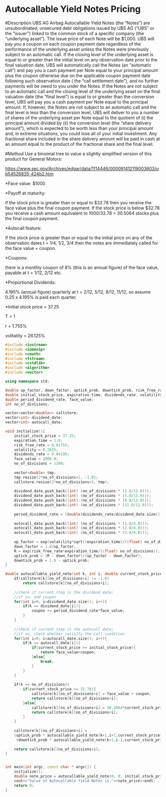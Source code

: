Autocallable Yield Notes Pricing
====
 
#Description
 UBS AG Airbag Autocallable Yield Notes (the “Notes”) are unsubordinated, unsecured debt obligations issued by UBS AG (“UBS” or the “issuer”) linked to the common stock of a specific company (the “underlying asset”). The issue price of each Note will be $1,000. UBS will pay you a coupon on each coupon payment date regardless of the performance of the underlying asset unless the Notes were previously subject to an automatic call. If the closing level of the underlying asset is equal to or greater than the initial level on any observation date prior to the final valuation date, UBS will automatically call the Notes (an “automatic call”) and pay you a cash payment per Note equal to your principal amount plus the coupon otherwise due on the applicable coupon payment date following such observation date ( the “call settlement date”), and no further payments will be owed to you under the Notes. If the Notes are not subject to an automatic call and the closing level of the underlying asset on the final valuation date (the “final level”) is equal to or greater than the conversion level, UBS will pay you a cash payment per Note equal to the principal amount. If, however, the Notes are not subject to an automatic call and the final level is less than the conversion level, UBS will deliver to you a number of shares of the underlying asset per Note equal to the quotient of (i) the principal amount divided by (ii) the conversion level (the “share delivery amount”), which is expected to be worth less than your principal amount and, in extreme situations, you could lose all of your initial investment. Any fractional share included in the share delivery amount will be paid in cash at an amount equal to the product of the fractional share and the final level. 

#Method
Use a binomial tree to value a slightly simplified version of this product for General Motors:

https://www.sec.gov/Archives/edgar/data/1114446/000091412119003603/ub54526835-424b2.htm

*Face value: $1000

*Payoff at maturity: 

if the stock price is greater than or equal to $32.78 then you receive the face value plus the final coupon payment. If the stock price is below $32.78 you receive a cash amount equivalent to 1000/32.78 = 30.5064 stocks plus the final coupon payment.

*Autocall feature: 

If the stock price is greater than or equal to the initial price on any of the observation dates t = 1/4, 1/2, 3/4 then the notes are immediately called for the face value + coupon.

*Coupons: 

there is a monthly coupon of 8% (this is an annual figure) of the face value, payable at t = 1/12, 2/12 etc. 

*Proportional Dividends: 

4.195% (annual figure) quarterly at t = 2/12, 5/12, 8/12, 11/12, so assume 0.25 x 4.195% is paid each quarter.

*Initial stock price = 37.25

T = 1

r = 1.755%

volitatity =  26.125%


```cpp
#include <iostream>
#include <iomanip>
#include <cmath>
#include <fstream>
#include <cstdlib>
#include <algorithm>
#include <vector>

using namespace std;

double up_factor, down_factor, uptick_prob, downtick_prob, risk_free_rate, strike_price;
double initial_stock_price, expiration_time, dividends_rate, volatility, R;
double period_dividend_rate, face_value;
int no_of_divisions;

vector<vector<double>> callstore;
vector<int> dividend_date;
vector<int> autocall_date;

void initialize(){
    initial_stock_price = 37.25;
    expiration_time = 1.0;
    risk_free_rate = 0.01755;
    volatility = 0.2615;
    dividends_rate = 0.04195;
    face_value = 1000.0;
    no_of_divisions = 1200;
    
    vector<double> tmp;
    tmp.resize(2*no_of_divisions+2, -1.0);
    callstore.resize(2*no_of_divisions+2, tmp);
    
    dividend_date.push_back((int) (no_of_divisions * (2.0/12.0)));
    dividend_date.push_back((int) (no_of_divisions * (5.0/12.0)));
    dividend_date.push_back((int) (no_of_divisions * (8.0/12.0)));
    dividend_date.push_back((int) (no_of_divisions * (11.0/12.0)));
    
    period_dividend_rate = (double)dividends_rate/dividend_date.size();
    
    autocall_date.push_back((int) (no_of_divisions * (1.0/4.0)));
    autocall_date.push_back((int) (no_of_divisions * (2.0/4.0)));
    autocall_date.push_back((int) (no_of_divisions * (3.0/4.0)));
    
    up_factor = exp(volatility*sqrt((expiration_time)/((float) no_of_divisions)));
    down_factor = 1.0/up_factor;
    R = exp(risk_free_rate*expiration_time/((float) no_of_divisions));
    uptick_prob = (R - down_factor)/(up_factor - down_factor);
    downtick_prob = 1.0 - uptick_prob;
}

double autocallable_yield_note(int k, int i, double current_stock_price, double coupon){
    if(callstore[k][no_of_divisions+i] != -1.0)
        return callstore[k][no_of_divisions+i];
    
    //check if current step is the dividend date;
    //if so, add coupon
    for(int i=0; i<dividend_date.size(); i++){
        if(k == dividend_date[i]){
            coupon += period_dividend_rate*face_value;
        }
    }
    
    //check if current step is the autocall date;
    //if so, check whether satisify the call condition
    for(int i=0; i<autocall_date.size(); i++){
        if(k == autocall_date[i]){
            if(current_stock_price >= initial_stock_price){
                return face_value+coupon;
            }else{
                break;
            }
        }
    }
    
    if(k == no_of_divisions){
        if(current_stock_price >= 32.78){
            callstore[k][no_of_divisions+i] = face_value + coupon;
            return callstore[k][no_of_divisions+i];
        }else{
            callstore[k][no_of_divisions+i] = 30.5064*current_stock_price + coupon;
            return callstore[k][no_of_divisions+i];
        }
    }
    
    callstore[k][no_of_divisions+i] =
    (uptick_prob * autocallable_yield_note(k+1,i+1,current_stock_price*up_factor, coupon)
     +downtick_prob * autocallable_yield_note(k+1,i-1,current_stock_price*down_factor, coupon))/R;
    
    return callstore[k][no_of_divisions+i];
}


int main(int argc, const char * argv[]) {
    initialize();
    double note_price = autocallable_yield_note(0, 0, initial_stock_price, 0);
    cout<<"Value of Autocallable Yield Notes is "<<note_price<<endl;
    return 0;
}
